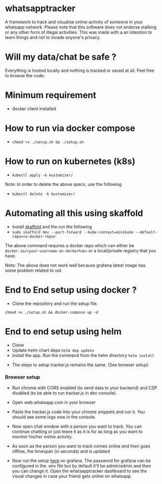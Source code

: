 # whatsapptracker
A framework to track and visualise online activity of someone in your whatsapp network. Please note that
this software does not endorse stalking or any other form of illegal activities. This was made with a an intention to learn things and not to invade anyone's privacy.

# Will my data/chat be safe ?

Everything is hosted locally and nothing is tracked or saved at all. Feel free to browse the code.

# Minimum requirement
- docker client installed

# How to run via docker compose
- ```chmod +x ./setup.sh && ./setup.sh```

# How to run on kubernetes (k8s)
- ```kubectl apply -k kustomizer/```

Note: In order to delete the above specs, use the following
- ```kubectl delete -k kustomizer/```

# Automating all this using skaffold
- Install [skaffold](https://skaffold.dev/docs/install/) and the run the following
- ```sudo skaffold dev --port-forward --kube-context=minikube --default-repo=<a-docker-repo>```

The above command requires a docker repo which can either be 
```docker.io/<your-username-on-dockerhub>```  or a local/private registry that you have.

Note: The above does not work well because grafana latest image has some problem related to uid.

# End to End setup using docker ?

- Clone the repository and run the setup file.

`chmod +x ./setup.sh && docker-compose up -d`

# End to end setup using helm
- Clone
- Update helm chart deps
 `helm dep update`
- Install the app. Run the command from the helm directory
 `helm install .`
- The steps to setup tracker.js remains the same. (See browser setup)

### Browser setup
- Run chrome with CORS enabled (to send data to your backend) and CSP disabled (to be able to run tracker.js in dev console).

- Open web.whatsapp.com in your browser

- Paste the tracker.js code into your chrome snippets and run it. You should see some logs now in the console.

- Now open chat window with a person you want to track. You can continue chatting or just leave it as it is for as long
as you want to monitor his/her online activity.

- As soon as the person you want to track comes online and then goes offline, the timespan (in seconds) and is updated

- Now run the setup
[here](http://localhost:3000) on grafana. The password for grafana can be
configured in the .env file but by default it'll be admin/admin and then you can change it. Open the whatsapptracker
dashboard to see the visual changes in case your friend gets online on whatsapp.
